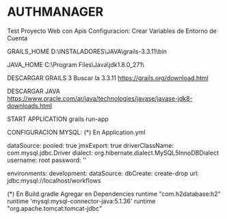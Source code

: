 # AUTHMANAGER
Test Proyecto Web con Apis
Configuracion:
Crear Variables de Entorno de Cuenta 

GRAILS_HOME
D:\INSTALADORES\JAVA\grails-3.3.11\bin

JAVA_HOME
C:\Program Files\Java\jdk1.8.0_271\

DESCARGAR GRAILS 3
Buscar la 3.3.11
https://grails.org/download.html

DESCARGAR JAVA
https://www.oracle.com/ar/java/technologies/javase/javase-jdk8-downloads.html

START APPLICATION
grails run-app

CONFIGURACION MYSQL:
(*) En Application.yml

dataSource:
    pooled: true
    jmxExport: true
    driverClassName: com.mysql.jdbc.Driver
    dialect: org.hibernate.dialect.MySQL5InnoDBDialect
    username: root
    password: ''

environments:
    development:
        dataSource:
            dbCreate: create-drop
            url: jdbc:mysql://localhost/workflows
            
 (*) En Build.gradle
 Agregar en Dependencies
    runtime "com.h2database:h2"
    runtime 'mysql:mysql-connector-java:5.1.36'
    runtime "org.apache.tomcat:tomcat-jdbc"
